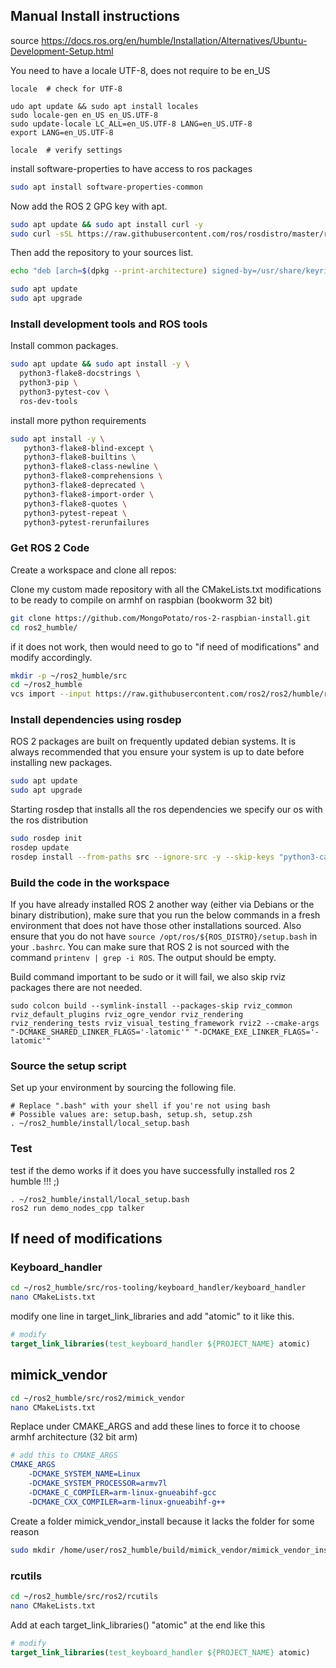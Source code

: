## Manual Install instructions

source https://docs.ros.org/en/humble/Installation/Alternatives/Ubuntu-Development-Setup.html

You need to have a locale UTF-8, does not require to be en_US

```
locale  # check for UTF-8

udo apt update && sudo apt install locales
sudo locale-gen en_US en_US.UTF-8
sudo update-locale LC_ALL=en_US.UTF-8 LANG=en_US.UTF-8
export LANG=en_US.UTF-8

locale  # verify settings
```

install software-properties to have access to ros packages

```bash
sudo apt install software-properties-common
```

Now add the ROS 2 GPG key with apt.

```bash
sudo apt update && sudo apt install curl -y
sudo curl -sSL https://raw.githubusercontent.com/ros/rosdistro/master/ros.key -o /usr/share/keyrings/ros-archive-keyring.gpg
```

Then add the repository to your sources list.

```bash
echo "deb [arch=$(dpkg --print-architecture) signed-by=/usr/share/keyrings/ros-archive-keyring.gpg] http://packages.ros.org/ros2/ubuntu $(. /etc/os-release && echo bookworm) main" | sudo tee /etc/apt/sources.list.d/ros2.list > /dev/null
```


```bash
sudo apt update
sudo apt upgrade
```

### Install development tools and ROS tools

Install common packages.

```bash
sudo apt update && sudo apt install -y \
  python3-flake8-docstrings \
  python3-pip \
  python3-pytest-cov \
  ros-dev-tools
```

install more python requirements

```bash
sudo apt install -y \
   python3-flake8-blind-except \
   python3-flake8-builtins \
   python3-flake8-class-newline \
   python3-flake8-comprehensions \
   python3-flake8-deprecated \
   python3-flake8-import-order \
   python3-flake8-quotes \
   python3-pytest-repeat \
   python3-pytest-rerunfailures
```

### Get ROS 2 Code
Create a workspace and clone all repos:

Clone my custom made repository with all the CMakeLists.txt modifications to be ready to compile on armhf on raspbian (bookworm 32 bit)

```bash
git clone https://github.com/MongoPotato/ros-2-raspbian-install.git
cd ros2_humble/
```

if it does not work, then would need to go to "if need of modifications" and modify accordingly.
```bash
mkdir -p ~/ros2_humble/src
cd ~/ros2_humble
vcs import --input https://raw.githubusercontent.com/ros2/ros2/humble/ros2.repos src
```

### Install dependencies using rosdep

ROS 2 packages are built on frequently updated debian systems. It is always recommended that you ensure your system is up to date before installing new packages.

```bash
sudo apt update
sudo apt upgrade
```

Starting rosdep that installs all the ros dependencies we specify our os with the ros distribution

```bash
sudo rosdep init
rosdep update
rosdep install --from-paths src --ignore-src -y --skip-keys "python3-catkin-pkg-modules python3-rosdistro-modules libignition-math6-dev fastcdr rti-connext-dds-6.0.1 urdfdom_headers" --os=debian:bookworm --rosdistro humble
```

### Build the code in the workspace 

If you have already installed ROS 2 another way (either via Debians or the binary distribution), make sure that you run the below commands in a fresh environment that does not have those other installations sourced. Also ensure that you do not have `source /opt/ros/${ROS_DISTRO}/setup.bash` in your `.bashrc`. You can make sure that ROS 2 is not sourced with the command `printenv | grep -i ROS`. The output should be empty.

Build command important to be sudo or it will fail, we also skip rviz packages there are not needed. 

```
sudo colcon build --symlink-install --packages-skip rviz_common rviz_default_plugins rviz_ogre_vendor rviz_rendering rviz_rendering_tests rviz_visual_testing_framework rviz2 --cmake-args "-DCMAKE_SHARED_LINKER_FLAGS='-latomic'" "-DCMAKE_EXE_LINKER_FLAGS='-latomic'"
```


### Source the setup script

Set up your environment by sourcing the following file.

```
# Replace ".bash" with your shell if you're not using bash
# Possible values are: setup.bash, setup.sh, setup.zsh
. ~/ros2_humble/install/local_setup.bash
```

### Test

test if the demo works if it does you have successfully installed ros 2 humble !!! ;)

```
. ~/ros2_humble/install/local_setup.bash
ros2 run demo_nodes_cpp talker
```

## If need of modifications 
### Keyboard_handler

```bash
cd ~/ros2_humble/src/ros-tooling/keyboard_handler/keyboard_handler
nano CMakeLists.txt
```

modify one line in target_link_libraries and add "atomic" to it like this.
```cmake
# modify
target_link_libraries(test_keyboard_handler ${PROJECT_NAME} atomic)
```

## mimick_vendor

```bash
cd ~/ros2_humble/src/ros2/mimick_vendor
nano CMakeLists.txt
```

Replace under CMAKE_ARGS and add these lines to force it to choose armhf architecture (32 bit arm)

```cmake create new file
# add this to CMAKE_ARGS
CMAKE_ARGS
    -DCMAKE_SYSTEM_NAME=Linux
    -DCMAKE_SYSTEM_PROCESSOR=armv7l
    -DCMAKE_C_COMPILER=arm-linux-gnueabihf-gcc
    -DCMAKE_CXX_COMPILER=arm-linux-gnueabihf-g++
```

Create a folder mimick_vendor_install because it lacks the folder for some reason

```bash
sudo mkdir /home/user/ros2_humble/build/mimick_vendor/mimick_vendor_install 
```

### rcutils


```bash
cd ~/ros2_humble/src/ros2/rcutils
nano CMakeLists.txt
```


Add at each target_link_libraries() "atomic" at the end like this

```cmake
# modify
target_link_libraries(test_keyboard_handler ${PROJECT_NAME} atomic)
```

